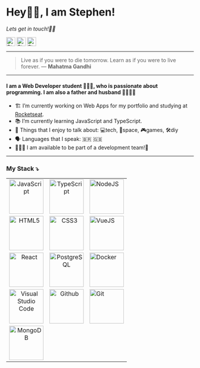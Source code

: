 # Hey👋🏾, I am Stephen! 

*Lets get in touch!✌🏾*

[<img align="center" alt="Stephen Goncalves | Twitter" width="24px" src="https://user-images.githubusercontent.com/12421471/92400577-09938180-f124-11ea-9e70-ba8f15843fed.png" />][twitter] [<img align="center" alt="Stephen Goncalves | LinkedIn" width="24px" src="https://user-images.githubusercontent.com/12421471/92400565-06989100-f124-11ea-8935-ca1c3d5ea3fd.png" />][linkedin] [<img align="center" alt="Stephen Goncalves | Gmail" width="24px" src="https://user-images.githubusercontent.com/12421471/92400554-04cecd80-f124-11ea-87d1-5a85e385ef30.png" />][gmail]

---
> Live as if you were to die tomorrow. Learn as if you were to live forever.
> ― **Mahatma Gandhi**
---
#### I am a Web Developer student 👨🏾‍💻, who is passionate about programming. I am also a father and husband 👨‍👩‍👧‍👧

- 🏗️ I’m currently working on Web Apps for my portfolio and studying at [Rocketseat](https://rocketseat.com.br/).
- 📚 I’m currently learning JavaScript and TypeScript.
- 💬 Things that I enjoy to talk about: 💻tech, 🔭space, 🎮games, 🛠️diy
- 🗣️ Languages that I speak: 🇧🇷 🇬🇧
- 🙋🏾‍♂️ I am available to be part of a development team!💫

---
### My Stack ⤵️
| | | |
|:-------------------:|:-------------------:|:-------------------
| <img alt="JavaScript" width="92px" src="https://user-images.githubusercontent.com/12421471/92400564-06989100-f124-11ea-9f68-2b2d78ad8dab.png"> | <img alt="TypeScript" width="92px" src="https://user-images.githubusercontent.com/12421471/92400579-0a2c1800-f124-11ea-9d8b-6ccfc260d33b.png"> | <img alt="NodeJS" width="92px" src="https://user-images.githubusercontent.com/12421471/92400569-07c9be00-f124-11ea-8994-1572a7ea6bfb.png"> |
| <img alt="HTML5" width="92px" src="https://user-images.githubusercontent.com/12421471/92400563-05fffa80-f124-11ea-8275-cdcbbc429933.png"> | <img alt="CSS3" width="92px" src="https://user-images.githubusercontent.com/12421471/92400550-039da080-f124-11ea-9748-3c3851009011.png"> | <img alt="VueJS" width="92px" src="https://user-images.githubusercontent.com/12421471/92400584-0ac4ae80-f124-11ea-80e3-4b93c101724e.png"> |
<img alt="React" width="92px" src="https://user-images.githubusercontent.com/12421471/92400573-08625480-f124-11ea-9b6c-2dfe739d431d.png"> | <img alt="PostgreSQL" width="92px" src="https://user-images.githubusercontent.com/12421471/92400571-07c9be00-f124-11ea-923a-ffea1da868a6.png"> | <img alt="Docker" width="92px" src="https://user-images.githubusercontent.com/12421471/92400552-04363700-f124-11ea-8191-259a7fbb3160.png"> |
| <img alt="Visual Studio Code" width="92px" src="https://user-images.githubusercontent.com/12421471/92400582-0a2c1800-f124-11ea-876c-771344ea4479.png"> | <img alt="Github" width="92px" src="https://user-images.githubusercontent.com/12421471/92400559-05676400-f124-11ea-9177-62a7ea61fd51.png"> | <img alt="Git" width="92px" src="https://user-images.githubusercontent.com/12421471/92400557-04cecd80-f124-11ea-8153-185ce60421f1.png"> |
| <img alt="MongoDB" width="92px" src="https://user-images.githubusercontent.com/12421471/92400568-07312780-f124-11ea-80e8-53384bdee2f1.png"> |
<br/>

[twitter]: https://twitter.com/stepwillians
[linkedin]: https://linkedin.com/in/stephenwillians
[gmail]: stephengoncalves.dev@gmail.com
